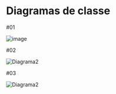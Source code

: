 # Diagramas de classe

#01 

![image](https://github.com/user-attachments/assets/b5f245ca-2f71-4067-af31-9ccf741fda27)

#02 

![Diagrama2](https://github.com/user-attachments/assets/86890f2b-fd28-4c11-b801-7094c0028038)

#03

![Diagrama2](https://github.com/user-attachments/assets/86890f2b-fd28-4c11-b801-7094c0028038)
